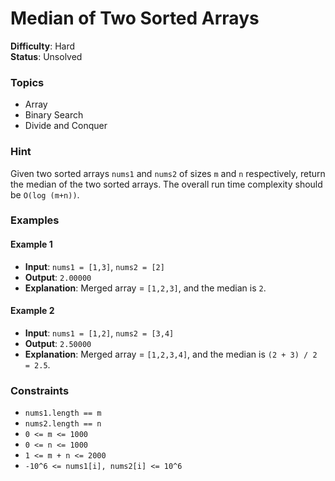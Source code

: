 # Median of Two Sorted Arrays

**Difficulty**: Hard  
**Status**: Unsolved

### Topics

- Array
- Binary Search
- Divide and Conquer

### Hint

Given two sorted arrays `nums1` and `nums2` of sizes `m` and `n` respectively, return the median of the two sorted arrays. The overall run time complexity should be `O(log (m+n))`.

### Examples

#### Example 1

- **Input**: `nums1 = [1,3]`, `nums2 = [2]`
- **Output**: `2.00000`
- **Explanation**: Merged array = `[1,2,3]`, and the median is `2`.

#### Example 2

- **Input**: `nums1 = [1,2]`, `nums2 = [3,4]`
- **Output**: `2.50000`
- **Explanation**: Merged array = `[1,2,3,4]`, and the median is `(2 + 3) / 2 = 2.5`.

### Constraints

- `nums1.length == m`
- `nums2.length == n`
- `0 <= m <= 1000`
- `0 <= n <= 1000`
- `1 <= m + n <= 2000`
- `-10^6 <= nums1[i], nums2[i] <= 10^6`
